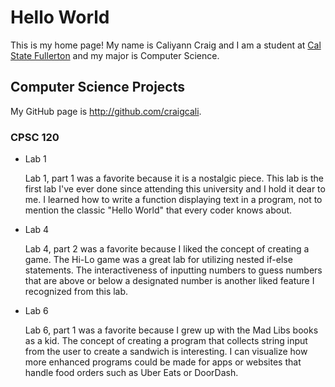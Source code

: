# Hello World

This is my home page! My name is Caliyann Craig and I am a student at [Cal State Fullerton](http://www.fullerton.edu/) and my major is Computer Science.

## Computer Science Projects

My GitHub page is http://github.com/craigcali.

### CPSC 120

* Lab 1

    Lab 1, part 1 was a favorite because it is a nostalgic piece. This lab
    is the first lab I've ever done since attending this university 
    and I hold it dear to me. I learned how to write a function displaying
    text in a program, not to mention the classic "Hello World" that every
    coder knows about.

* Lab 4

    Lab 4, part 2 was a favorite because I liked the concept of creating
    a game. The Hi-Lo game was a great lab for utilizing nested if-else 
    statements. The interactiveness of inputting numbers to guess numbers
    that are above or below a designated number is another liked feature
    I recognized from this lab.

* Lab 6

    Lab 6, part 1 was a favorite because I grew up with the Mad Libs books
    as a kid. The concept of creating a program that collects string input
    from the user to create a sandwich is interesting. I can visualize 
    how more enhanced programs could be made for apps or websites that 
    handle food orders such as Uber Eats or DoorDash. 